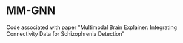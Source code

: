# MM-GNN
Code associated with paper "Multimodal Brain Explainer: Integrating Connectivity Data for Schizophrenia Detection"
